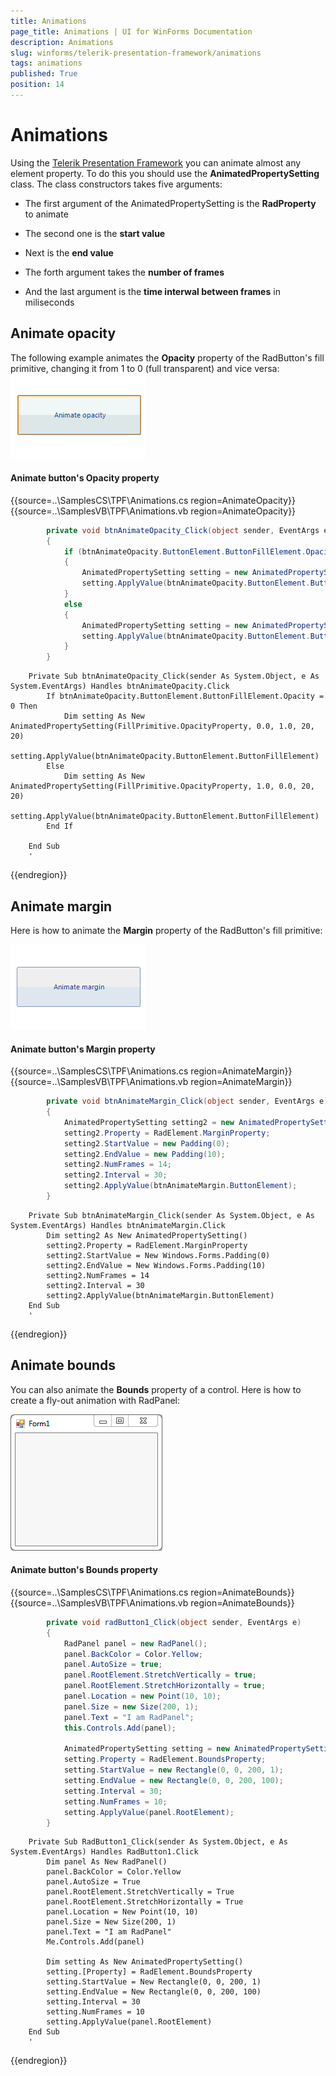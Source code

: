```yaml
---
title: Animations
page_title: Animations | UI for WinForms Documentation
description: Animations
slug: winforms/telerik-presentation-framework/animations
tags: animations
published: True
position: 14
---
```


# Animations

Using the [Telerik Presentation Framework](87f43b63-7fff-4b3c-b7c7-4830f1e63903) you can animate almost any element property. To do this you should use the __AnimatedPropertySetting__ class. The class constructors takes five arguments:
        

* The first argument of the AnimatedPropertySetting is the __RadProperty__ to animate

* The second one is the __start value__

* Next is the __end value__

* The forth argument takes the __number of frames__

* And the last argument is the __time interwal between frames__ in miliseconds

## Animate opacity

The following example animates the __Opacity__ property of the RadButton's fill primitive, changing it from 1 to 0 (full transparent) and vice versa:
![tpf-animations 001](images/tpf-animations001.gif)

#### Animate button's Opacity property

{{source=..\SamplesCS\TPF\Animations.cs region=AnimateOpacity}} 
{{source=..\SamplesVB\TPF\Animations.vb region=AnimateOpacity}} 

````C#
        private void btnAnimateOpacity_Click(object sender, EventArgs e)
        {
            if (btnAnimateOpacity.ButtonElement.ButtonFillElement.Opacity == 0)
            {
                AnimatedPropertySetting setting = new AnimatedPropertySetting(FillPrimitive.OpacityProperty, 0.0, 1.0, 20, 20);
                setting.ApplyValue(btnAnimateOpacity.ButtonElement.ButtonFillElement);
            }
            else
            {
                AnimatedPropertySetting setting = new AnimatedPropertySetting(FillPrimitive.OpacityProperty, 1.0, 0.0, 20, 20);
                setting.ApplyValue(btnAnimateOpacity.ButtonElement.ButtonFillElement);
            }
        }
````
````VB.NET
    Private Sub btnAnimateOpacity_Click(sender As System.Object, e As System.EventArgs) Handles btnAnimateOpacity.Click
        If btnAnimateOpacity.ButtonElement.ButtonFillElement.Opacity = 0 Then
            Dim setting As New AnimatedPropertySetting(FillPrimitive.OpacityProperty, 0.0, 1.0, 20, 20)
            setting.ApplyValue(btnAnimateOpacity.ButtonElement.ButtonFillElement)
        Else
            Dim setting As New AnimatedPropertySetting(FillPrimitive.OpacityProperty, 1.0, 0.0, 20, 20)
            setting.ApplyValue(btnAnimateOpacity.ButtonElement.ButtonFillElement)
        End If

    End Sub
    '
````

{{endregion}} 

## Animate margin

Here is how to animate the __Margin__ property of the RadButton's fill primitive:

![tpf-animations 002](images/tpf-animations002.gif)

#### Animate button's Margin property

{{source=..\SamplesCS\TPF\Animations.cs region=AnimateMargin}} 
{{source=..\SamplesVB\TPF\Animations.vb region=AnimateMargin}} 

````C#
        private void btnAnimateMargin_Click(object sender, EventArgs e)
        {
            AnimatedPropertySetting setting2 = new AnimatedPropertySetting();
            setting2.Property = RadElement.MarginProperty;
            setting2.StartValue = new Padding(0);
            setting2.EndValue = new Padding(10);
            setting2.NumFrames = 14;
            setting2.Interval = 30;
            setting2.ApplyValue(btnAnimateMargin.ButtonElement);
        }
````
````VB.NET
    Private Sub btnAnimateMargin_Click(sender As System.Object, e As System.EventArgs) Handles btnAnimateMargin.Click
        Dim setting2 As New AnimatedPropertySetting()
        setting2.Property = RadElement.MarginProperty
        setting2.StartValue = New Windows.Forms.Padding(0)
        setting2.EndValue = New Windows.Forms.Padding(10)
        setting2.NumFrames = 14
        setting2.Interval = 30
        setting2.ApplyValue(btnAnimateMargin.ButtonElement)
    End Sub
    '
````

{{endregion}} 

## Animate bounds

You can also animate the __Bounds__ property of a control. Here is how to create a fly-out animation with RadPanel:

![tpf-animations 003](images/tpf-animations003.gif)

#### Animate button's Bounds property

{{source=..\SamplesCS\TPF\Animations.cs region=AnimateBounds}} 
{{source=..\SamplesVB\TPF\Animations.vb region=AnimateBounds}} 

````C#
        private void radButton1_Click(object sender, EventArgs e)
        {
            RadPanel panel = new RadPanel();
            panel.BackColor = Color.Yellow;
            panel.AutoSize = true;
            panel.RootElement.StretchVertically = true;
            panel.RootElement.StretchHorizontally = true;
            panel.Location = new Point(10, 10);
            panel.Size = new Size(200, 1);
            panel.Text = "I am RadPanel";
            this.Controls.Add(panel);

            AnimatedPropertySetting setting = new AnimatedPropertySetting();
            setting.Property = RadElement.BoundsProperty;
            setting.StartValue = new Rectangle(0, 0, 200, 1);
            setting.EndValue = new Rectangle(0, 0, 200, 100);
            setting.Interval = 30;
            setting.NumFrames = 10;
            setting.ApplyValue(panel.RootElement);
        }
````
````VB.NET
    Private Sub RadButton1_Click(sender As System.Object, e As System.EventArgs) Handles RadButton1.Click
        Dim panel As New RadPanel()
        panel.BackColor = Color.Yellow
        panel.AutoSize = True
        panel.RootElement.StretchVertically = True
        panel.RootElement.StretchHorizontally = True
        panel.Location = New Point(10, 10)
        panel.Size = New Size(200, 1)
        panel.Text = "I am RadPanel"
        Me.Controls.Add(panel)

        Dim setting As New AnimatedPropertySetting()
        setting.[Property] = RadElement.BoundsProperty
        setting.StartValue = New Rectangle(0, 0, 200, 1)
        setting.EndValue = New Rectangle(0, 0, 200, 100)
        setting.Interval = 30
        setting.NumFrames = 10
        setting.ApplyValue(panel.RootElement)
    End Sub
    '
````

{{endregion}}
